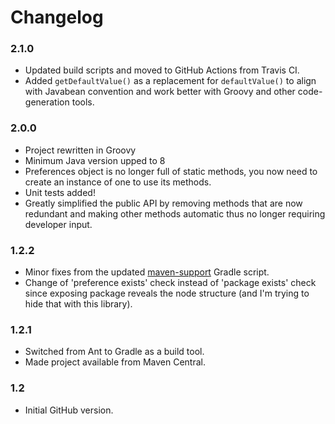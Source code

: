
Changelog
=========

### 2.1.0
 - Updated build scripts and moved to GitHub Actions from Travis CI.
 - Added `getDefaultValue()` as a replacement for `defaultValue()` to align with
   Javabean convention and work better with Groovy and other code-generation
   tools.

### 2.0.0
 - Project rewritten in Groovy
 - Minimum Java version upped to 8
 - Preferences object is no longer full of static methods, you now need to
   create an instance of one to use its methods.
 - Unit tests added!
 - Greatly simplified the public API by removing methods that are now redundant
   and making other methods automatic thus no longer requiring developer input.

### 1.2.2
 - Minor fixes from the updated [maven-support](https://github.com/ultraq/gradle-support)
   Gradle script.
 - Change of 'preference exists' check instead of 'package exists' check since
   exposing package reveals the node structure (and I'm trying to hide that with
   this library).

### 1.2.1
 - Switched from Ant to Gradle as a build tool.
 - Made project available from Maven Central.

### 1.2
 - Initial GitHub version.
